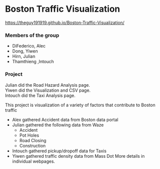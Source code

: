 # Boston Traffic Visualization
https://theguy191919.github.io/Boston-Traffic-Visualization/

### Members of the group
- DiFederico, Alec
- Dong, Yiwen
- Hirn, Julian
- Thamthieng ,Intouch

### Project
Julian did the Road Hazard Analysis page.  
Yiwen did the Visualization and CSV page.  
Intouch did the Taxi Analysis page.  

This project is visualization of a variety of factors that contribute to Boston traffic
- Alex gathered Accident data from Boston data portal
- Julian gathered the following data from Waze
    - Accident
    - Pot Holes
    - Road Closing
    - Construction
- Intouch gathered pickup/dropoff data for Taxis
- Yiwen gathered traffic density data from Mass Dot
More details in individual webpages.
